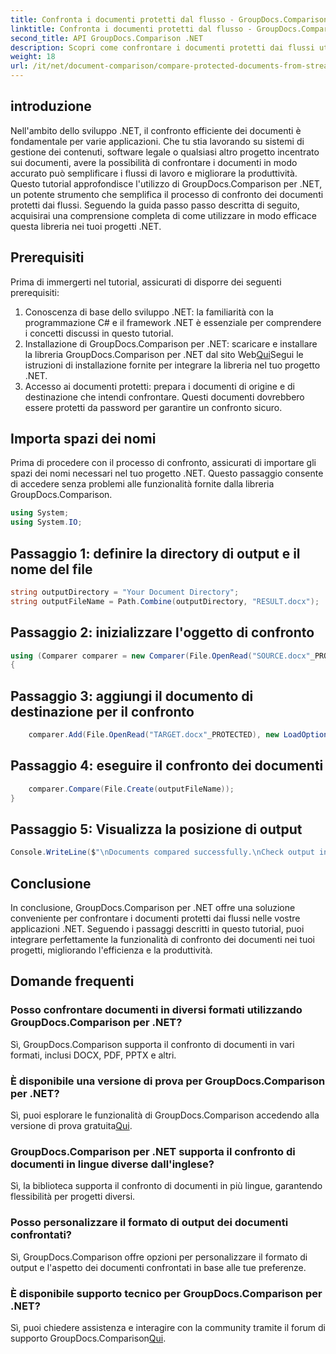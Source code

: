 ```yaml
---
title: Confronta i documenti protetti dal flusso - GroupDocs.Comparison per .NET
linktitle: Confronta i documenti protetti dal flusso - GroupDocs.Comparison per .NET
second_title: API GroupDocs.Comparison .NET
description: Scopri come confrontare i documenti protetti dai flussi utilizzando GroupDocs.Comparison per .NET. Semplifica il processo di confronto dei documenti senza sforzo.
weight: 18
url: /it/net/document-comparison/compare-protected-documents-from-stream/
---
```

## introduzione
Nell'ambito dello sviluppo .NET, il confronto efficiente dei documenti è fondamentale per varie applicazioni. Che tu stia lavorando su sistemi di gestione dei contenuti, software legale o qualsiasi altro progetto incentrato sui documenti, avere la possibilità di confrontare i documenti in modo accurato può semplificare i flussi di lavoro e migliorare la produttività. Questo tutorial approfondisce l'utilizzo di GroupDocs.Comparison per .NET, un potente strumento che semplifica il processo di confronto dei documenti protetti dai flussi. Seguendo la guida passo passo descritta di seguito, acquisirai una comprensione completa di come utilizzare in modo efficace questa libreria nei tuoi progetti .NET.
## Prerequisiti
Prima di immergerti nel tutorial, assicurati di disporre dei seguenti prerequisiti:
1. Conoscenza di base dello sviluppo .NET: la familiarità con la programmazione C# e il framework .NET è essenziale per comprendere i concetti discussi in questo tutorial.
2.  Installazione di GroupDocs.Comparison per .NET: scaricare e installare la libreria GroupDocs.Comparison per .NET dal sito Web[Qui](https://releases.groupdocs.com/comparison/net/)Segui le istruzioni di installazione fornite per integrare la libreria nel tuo progetto .NET.
3. Accesso ai documenti protetti: prepara i documenti di origine e di destinazione che intendi confrontare. Questi documenti dovrebbero essere protetti da password per garantire un confronto sicuro.

## Importa spazi dei nomi
Prima di procedere con il processo di confronto, assicurati di importare gli spazi dei nomi necessari nel tuo progetto .NET. Questo passaggio consente di accedere senza problemi alle funzionalità fornite dalla libreria GroupDocs.Comparison.

```csharp
using System;
using System.IO;
```

## Passaggio 1: definire la directory di output e il nome del file
```csharp
string outputDirectory = "Your Document Directory";
string outputFileName = Path.Combine(outputDirectory, "RESULT.docx");
```
## Passaggio 2: inizializzare l'oggetto di confronto
```csharp
using (Comparer comparer = new Comparer(File.OpenRead("SOURCE.docx"_PROTECTED), new LoadOptions() { Password = "1234" }))
{
```
## Passaggio 3: aggiungi il documento di destinazione per il confronto
```csharp
    comparer.Add(File.OpenRead("TARGET.docx"_PROTECTED), new LoadOptions() { Password = "5678" });
```
## Passaggio 4: eseguire il confronto dei documenti
```csharp
    comparer.Compare(File.Create(outputFileName));
}
```
## Passaggio 5: Visualizza la posizione di output
```csharp
Console.WriteLine($"\nDocuments compared successfully.\nCheck output in {Directory.GetCurrentDirectory()}.");
```

## Conclusione
In conclusione, GroupDocs.Comparison per .NET offre una soluzione conveniente per confrontare i documenti protetti dai flussi nelle vostre applicazioni .NET. Seguendo i passaggi descritti in questo tutorial, puoi integrare perfettamente la funzionalità di confronto dei documenti nei tuoi progetti, migliorando l'efficienza e la produttività.
## Domande frequenti
### Posso confrontare documenti in diversi formati utilizzando GroupDocs.Comparison per .NET?
Sì, GroupDocs.Comparison supporta il confronto di documenti in vari formati, inclusi DOCX, PDF, PPTX e altri.
### È disponibile una versione di prova per GroupDocs.Comparison per .NET?
 Sì, puoi esplorare le funzionalità di GroupDocs.Comparison accedendo alla versione di prova gratuita[Qui](https://releases.groupdocs.com/).
### GroupDocs.Comparison per .NET supporta il confronto di documenti in lingue diverse dall'inglese?
Sì, la biblioteca supporta il confronto di documenti in più lingue, garantendo flessibilità per progetti diversi.
### Posso personalizzare il formato di output dei documenti confrontati?
Sì, GroupDocs.Comparison offre opzioni per personalizzare il formato di output e l'aspetto dei documenti confrontati in base alle tue preferenze.
### È disponibile supporto tecnico per GroupDocs.Comparison per .NET?
 Sì, puoi chiedere assistenza e interagire con la community tramite il forum di supporto GroupDocs.Comparison[Qui](https://forum.groupdocs.com/c/comparison/12).